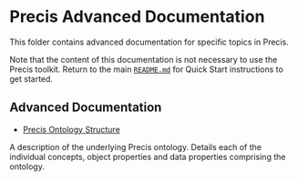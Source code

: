 # Precis Advanced Documentation

This folder contains advanced documentation for specific topics in Precis.

Note that the content of this documentation is not necessary to use the Precis toolkit. Return to the main [`README.md`](../README.md) for Quick Start instructions to get started.

## Advanced Documentation

- [Precis Ontology Structure](precis_ont_stucture/precis_ont_structure.md)

A description of the underlying Precis ontology. Details each of the individual concepts, object properties and data properties comprising the ontology.
